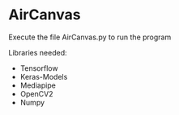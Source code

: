 # AirCanvas

Execute the file AirCanvas.py to run the program

Libraries needed:
  - Tensorflow
  - Keras-Models
  - Mediapipe
  - OpenCV2
  - Numpy
